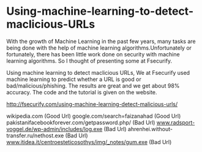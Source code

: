 # Using-machine-learning-to-detect-maclicious-URLs

With the growth of Machine Learning in the past few years, many tasks are being done with the help of machine learning algorithms.Unfortunately or fortunately, there has been little work done on security with machine learning algorithms. So I thought of presenting some at Fsecurify.

Using machine learning to detect maclicious URLs, We at Fsecurify used machine learning to predict whether a URL is good or bad/malicious/phishing. The results are great and we get about 98% accuracy. The code and the tutorial is given on the website.

http://fsecurify.com/using-machine-learning-detect-malicious-urls/


wikipedia.com (Good Url)
google.com/search=faizanahad (Good Url)
pakistanifacebookforever.com/getpassword.php/ (Bad Url)
www.radsport-voggel.de/wp-admin/includes/log.exe (Bad Url)
ahrenhei.without-transfer.ru/nethost.exe (Bad Url)
www.itidea.it/centroesteticosothys/img/_notes/gum.exe (Bad Url)



